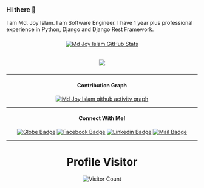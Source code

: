 ### Hi there 👋
I am Md. Joy Islam. I am Software Engineer. I have 1 year plus professional experience in Python, Django and Django Rest Framework. 

<!--
**joy1954islam/joy1954islam** is a ✨ _special_ ✨ repository because its `README.md` (this file) appears on your GitHub profile.

Here are some ideas to get you started:

- 🔭 I’m currently working on ...
- 🌱 I’m currently learning ...
- 👯 I’m looking to collaborate on ...
- 🤔 I’m looking for help with ...
- 💬 Ask me about ...
- 📫 How to reach me: ...
- 😄 Pronouns: ...
- ⚡ Fun fact: ...
-->

<!--
<div align="center">
<a href="https://github.com/joy1954islam">
  <img align="center" style="margin:0.5rem" src="https://github-readme-stats.vercel.app/api?username=joy1954islam&show_icons=true&line_height=27&count_private=true&title_color=ffffff&text_color=c9cacc&icon_color=4AB097&bg_color=1A2B34" alt="Md Joy Islam GitHub Stats" />
 <a href="https://github.com/joy1954islam">
  <img align="center" style="margin:0.5rem" src="https://github-readme-stats.vercel.app/api/top-langs/?username=joy1954islam&hide=html,css&title_color=ffffff&text_color=c9cacc&icon_color=4AB197&bg_color=1A2B34" />
</a>
</div>
</p>
</br>
</br>
<div align="center">
<a href="https://github.com/joy1954islam">
  <img align="center" style="margin:0.5rem" src="https://github-readme-stats.vercel.app/api/top-langs/?username=joy1954islam&hide=html,css&title_color=ffffff&text_color=c9cacc&icon_color=4AB197&bg_color=1A2B34" />
</a>
</div>
<!--
[![GitHub Streak](http://github-readme-streak-stats.herokuapp.com?user=joy1954islam&theme=dark&date_format=M%20j%5B%2C%20Y%5D)](https://git.io/streak-stats)
-->





<div align="center">

<!-- 
![Md Joy Islam github stats](https://github-readme-stats.vercel.app/api?username=joy1954islam&show_icons=true&theme=radical&count_private=true&include_all_commits=true)
   -->
<a href="https://github.com/joy1954islam">
  <img align="center" style="margin:0.5rem" src="https://github-readme-stats.vercel.app/api?username=joy1954islam&show_icons=true&line_height=27&count_private=true&title_color=ffffff&text_color=c9cacc&icon_color=4AB097&bg_color=1A2B34" alt="Md Joy Islam GitHub Stats" />
  
</br>
</br>
  
<a href="https://github.com/joy1954islam">
  <img align="center" style="margin:0.5rem" src="https://github-readme-stats.vercel.app/api/top-langs/?username=joy1954islam&hide=html,javascript,css&title_color=ffffff&text_color=c9cacc&icon_color=4AB197&bg_color=1A2B34" />
</a>

 <div>

-----

#### Contribution Graph
[![Md Joy Islam github activity graph](https://activity-graph.herokuapp.com/graph?username=joy1954islam&theme=react-dark)](https://activity-graph.herokuapp.com/graph?username=joy1954islam&theme=react-dark)

-----
#### Connect With Me!
[![Globe Badge](https://img.shields.io/badge/Portfolio-1877F2?style=for-the-badge&logo=globe&logoColor=white)](https://lamjoy.herokuapp.com/) 
[![Facebook Badge](https://img.shields.io/badge/Facebook-1877F2?style=for-the-badge&logo=facebook&logoColor=white)](https://www.facebook.com/JOY.SWE22)
[![Linkedin Badge](https://img.shields.io/badge/LinkedIn-0077B5?style=for-the-badge&logo=linkedin&logoColor=white)](https://www.linkedin.com/in/md-joy-islam-a16174141/)
[![Mail Badge](https://img.shields.io/badge/Gmail-D14836?style=for-the-badge&logo=gmail&logoColor=white)](mailto:joyislam1954@gmail.com)

-----

# Profile Visitor
  

![Visitor Count](https://profile-counter.glitch.me/joy1954islam/count.svg)

